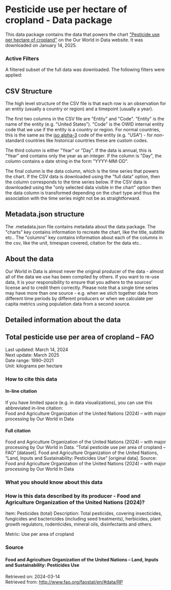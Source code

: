 # Pesticide use per hectare of cropland - Data package

This data package contains the data that powers the chart ["Pesticide use per hectare of cropland"](https://ourworldindata.org/grapher/pesticide-use-per-hectare-of-cropland?v=1&csvType=full&useColumnShortNames=false) on the Our World in Data website. It was downloaded on January 14, 2025.

### Active Filters

A filtered subset of the full data was downloaded. The following filters were applied:

## CSV Structure

The high level structure of the CSV file is that each row is an observation for an entity (usually a country or region) and a timepoint (usually a year).

The first two columns in the CSV file are "Entity" and "Code". "Entity" is the name of the entity (e.g. "United States"). "Code" is the OWID internal entity code that we use if the entity is a country or region. For normal countries, this is the same as the [iso alpha-3](https://en.wikipedia.org/wiki/ISO_3166-1_alpha-3) code of the entity (e.g. "USA") - for non-standard countries like historical countries these are custom codes.

The third column is either "Year" or "Day". If the data is annual, this is "Year" and contains only the year as an integer. If the column is "Day", the column contains a date string in the form "YYYY-MM-DD".

The final column is the data column, which is the time series that powers the chart. If the CSV data is downloaded using the "full data" option, then the column corresponds to the time series below. If the CSV data is downloaded using the "only selected data visible in the chart" option then the data column is transformed depending on the chart type and thus the association with the time series might not be as straightforward.

## Metadata.json structure

The .metadata.json file contains metadata about the data package. The "charts" key contains information to recreate the chart, like the title, subtitle etc.. The "columns" key contains information about each of the columns in the csv, like the unit, timespan covered, citation for the data etc..

## About the data

Our World in Data is almost never the original producer of the data - almost all of the data we use has been compiled by others. If you want to re-use data, it is your responsibility to ensure that you adhere to the sources' license and to credit them correctly. Please note that a single time series may have more than one source - e.g. when we stich together data from different time periods by different producers or when we calculate per capita metrics using population data from a second source.

## Detailed information about the data


## Total pesticide use per area of cropland – FAO
Last updated: March 14, 2024  
Next update: March 2025  
Date range: 1990–2021  
Unit: kilograms per hectare  


### How to cite this data

#### In-line citation
If you have limited space (e.g. in data visualizations), you can use this abbreviated in-line citation:  
Food and Agriculture Organization of the United Nations (2024) – with major processing by Our World in Data

#### Full citation
Food and Agriculture Organization of the United Nations (2024) – with major processing by Our World in Data. “Total pesticide use per area of cropland – FAO” [dataset]. Food and Agriculture Organization of the United Nations, “Land, Inputs and Sustainability: Pesticides Use” [original data].
Source: Food and Agriculture Organization of the United Nations (2024) – with major processing by Our World In Data

### What you should know about this data

### How is this data described by its producer - Food and Agriculture Organization of the United Nations (2024)?
Item: Pesticides (total)
Description: Total pesticides, covering insecticides, fungicides and bactericides (including seed treatments), herbicides, plant growth regulators, rodenticides, mineral oils, disinfectants and others.

Metric: Use per area of cropland

### Source

#### Food and Agriculture Organization of the United Nations – Land, Inputs and Sustainability: Pesticides Use
Retrieved on: 2024-03-14  
Retrieved from: http://www.fao.org/faostat/en/#data/RP  


    